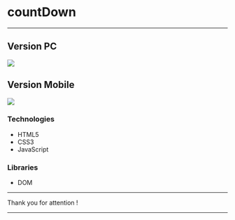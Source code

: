 # countDown
<hr>

## Version PC

<img src="../imgs/windowPc.png">

## Version Mobile

<img src="../imgs/windowMobile.png">

### Technologies

- HTML5
- CSS3
- JavaScript

### Libraries

- DOM 

<hr>
Thank you for attention !
<hr>

